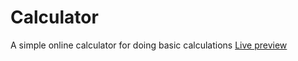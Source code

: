# Calculator

A simple online calculator for doing basic calculations 
[Live preview](https://www.mc23234.github.io/Calculator)
